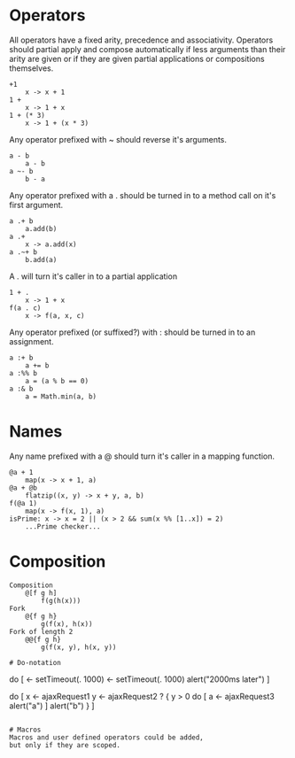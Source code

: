 # Operators
All operators have a fixed arity, precedence and associativity.
Operators should partial apply and compose automatically if
less arguments than their arity are given or if they are given
partial applications or compositions themselves.

```
+1
	x -> x + 1
1 +
	x -> 1 + x
1 + (* 3)
	x -> 1 + (x * 3)
```

Any operator prefixed with ~ should reverse it's arguments.

```
a - b
	a - b
a ~- b
	b - a
```

Any operator prefixed with a . should be turned in to a
method call on it's first argument.

```
a .+ b
	a.add(b)
a .+
	x -> a.add(x)
a .~+ b
	b.add(a)
```

A . will turn it's caller in to a partial application

```
1 + .
	x -> 1 + x
f(a . c)
	x -> f(a, x, c)
```

Any operator prefixed (or suffixed?) with : should be turned in to an assignment.

```
a :+ b
	a += b
a :%% b
	a = (a % b == 0)
a :& b
	a = Math.min(a, b)
```

# Names
Any name prefixed with a @ should turn it's caller in a mapping function.

```
@a + 1
	map(x -> x + 1, a)
@a + @b
	flatzip((x, y) -> x + y, a, b)
f(@a 1)
	map(x -> f(x, 1), a)
isPrime: x -> x = 2 || (x > 2 && sum(x %% [1..x]) = 2)
	...Prime checker...
```

# Composition

```
Composition
	@[f g h]
		f(g(h(x)))
Fork
	@{f g h}
		g(f(x), h(x))
Fork of length 2
	@@{f g h}
		g(f(x, y), h(x, y))

# Do-notation
```
do [
	<- setTimeout(. 1000)
	<- setTimeout(. 1000)
	alert("2000ms later")
]

do [
	x <- ajaxRequest1
	y <- ajaxRequest2
	? {
		y > 0 do [
			a <- ajaxRequest3
			alert("a")
		]
		alert("b")
	}
]
```

# Macros
Macros and user defined operators could be added,
but only if they are scoped.
